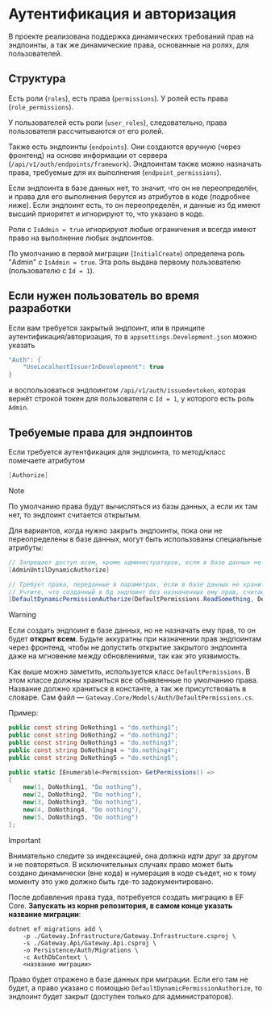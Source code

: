 # Аутентификация и авторизация

В проекте реализована поддержка динамических требований прав на эндпоинты, а так же динамические права, основанные на ролях, для пользователей.

## Структура

Есть роли (`roles`), есть права (`permissions`).
У ролей есть права (`role_permissions`).

У пользователей есть роли (`user_roles`), следовательно, права пользователя рассчитываются от его ролей.

Также есть эндпоинты (`endpoints`). Они создаются вручную (через фронтенд) на основе информации от сервера (`/api/v1/auth/endpoints/framework`). Эндпоинтам также можно назначать права, требуемые для их выполнения (`endpoint_permissions`).

Если эндпоинта в базе данных нет, то значит, что он не переопределён, и права для его выполнения берутся из атрибутов в коде (подробнее ниже). Если эндпоинт есть, то он переопределён, и данные из бд имеют высший приоритет и игнорируют то, что указано в коде.

Роли с `IsAdmin = true` игнорируют любые ограничения и всегда имеют право на выполнение любых эндпоинтов.

По умолчанию в первой миграции (`InitialCreate`) определена роль "Admin" с `IsAdmin = true`. Эта роль выдана первому пользователю (пользователю с `Id = 1`).

## Если нужен пользователь во время разработки

Если вам требуется закрытый эндпоинт, или в принципе аутентификация/авторизация, то в `appsettings.Development.json` можно указать

```cs
"Auth": {
    "UseLocalhostIssuerInDevelopment": true
}
```

и воспользоваться эндпоинтом `/api/v1/auth/issuedevtoken`, которая вернёт строкой токен для пользователя с `Id = 1`, у которого есть роль `Admin`.

## Требуемые права для эндпоинтов

Если требуется аутентфикация для эндпоинта, то метод/класс помечаете атрибутом

```cs
[Authorize]
```

> [!NOTE]
> По умолчанию права будут вычисляться из базы данных, а если их там нет, то эндпоинт считается открытым.

Для вариантов, когда нужно закрыть эндпоинты, пока они не переопределены в базе данных, могут быть использованы специальные атрибуты:

```cs
// Запрещает доступ всем, кроме администраторов, если в базе данных не хранится переопределение прав для эндпоинта
[AdminUntilDynamicAuthorize]
```

```cs
// Требует права, переданные в параметрах, если в базе данных не хранится переопределение прав для эндпоинта
// Учтите, что созданный в бд эндпоинт без назначенных ему прав, считается открытым, и является переопределением
[DefaultDynamicPermissionAuthorize(DefaultPermissions.ReadSomething, DefaultPermissions.DoNothing)]
```

> [!WARNING]
> Если создать эндпоинт в базе данных, но не назначать ему прав, то он будет **открыт всем**.
> Будьте аккуратны при назначении прав эндпоинтам через фронтенд, чтобы не допустить открытие закрытого эндпоинта даже на мгновение между обновлениями, так как это уязвимость.

Как выше можно заметить, используется класс `DefaultPermissions`. В этом классе должны храниться все объявленные по умолчанию права.
Название должно храниться в константе, а так же присутствовать в словаре.
Сам файл — `Gateway.Core/Models/Auth/DefaultPermissions.cs`.

Пример:

```cs
public const string DoNothing1 = "do.nothing1";
public const string DoNothing2 = "do.nothing2";
public const string DoNothing3 = "do.nothing3";
public const string DoNothing4 = "do.nothing4";
public const string DoNothing5 = "do.nothing5";

public static IEnumerable<Permission> GetPermissions() =>
[
    new(1, DoNothing1, "Do nothing"),
    new(2, DoNothing2, "Do nothing"),
    new(3, DoNothing3, "Do nothing"),
    new(4, DoNothing4, "Do nothing"),
    new(5, DoNothing5, "Do nothing")
];
```

> [!IMPORTANT]
> Внимательно следите за индексацией, она должна идти друг за другом и не повторяться.
> В исключительных случаях право может быть создано динамически (вне кода) и нумерация в коде съедет, но к тому моменту это уже должно быть где-то задокументировано.

После добавления права туда, потребуется создать миграцию в EF Core. **Запускать из корня репозитория, в самом конце указать название миграции**:

```shell
dotnet ef migrations add \
    -p ./Gateway.Infrastructure/Gateway.Infrastructure.csproj \
    -s ./Gateway.Api/Gateway.Api.csproj \
    -o Persistence/Auth/Migrations \
    -c AuthDbContext \
    <название миграции>
```

Право будет отражено в базе данных при миграции. Если его там не будет, а право указано с помощью `DefaultDynamicPermissionAuthorize`, то эндпоинт будет закрыт (доступен только для администраторов).
